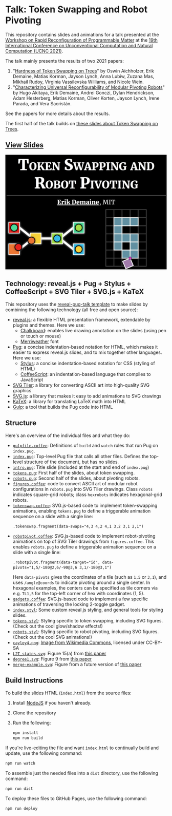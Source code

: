 # Talk: Token Swapping and Robot Pivoting

This repository contains slides and animations for a talk presented at the
[Workshop on Rapid Reconfiguration of Programmable Matter](http://www.self-assembly.net/UCNC2021-prog-matter/)
at the
[19th International Conference on Unconventional Computation and Natural Computation (UCNC 2021)](https://ucnc2021.cs.aalto.fi/).

The talk mainly presents the results of two 2021 papers:

1. "[Hardness of Token Swapping on Trees](https://arxiv.org/abs/2103.06707)"
   by Oswin Aichholzer, Erik Demaine, Matias Korman, Jayson Lynch, Anna Lubiw,
   Zuzana Mas, Mikhail Rudoy, Virginia Vassilevska Williams, and Nicole Wein.
2. "[Characterizing Universal Reconfigurability of Modular Pivoting Robots](https://erikdemaine.org/papers/HingedPixels_SoCG2021/)"
   by Hugo Akitaya, Erik Demaine, Andrei Gonczi, Dylan Hendrickson, Adam Hesterberg, Matias Korman, Oliver Korten, Jayson Lynch, Irene Parada, and Vera Sacristán.

See the papers for more details about the results.

The first half of the talk builds on
[these slides about Token Swapping on Trees](https://github.com/edemaine/talk-token-swapping-robot-pivoting).

## [View Slides](https://edemaine.github.io/talk-token-swapping-robot-pivoting/)

[![Title slide](title_slide.jpg)](https://edemaine.github.io/talk-token-swapping-robot-pivoting/)

## Technology: reveal.js + Pug + Stylus + CoffeeScript + SVG Tiler + SVG.js + KaTeX

This repository uses the
[reveal-pug-talk template](https://github.com/edemaine/reveal-pug-talk)
to make slides by combining the following technology (all free and open source):

* [reveal.js](https://revealjs.com/): a flexible HTML presentation framework,
  extendable by plugins and themes.  Here we use:
  * [Chalkboard](https://github.com/rajgoel/reveal.js-plugins/tree/master/chalkboard):
    enables live drawing annotation on the slides (using pen or touch or mouse)
  * [Merriweather](https://fonts.google.com/specimen/Merriweather) font
* [Pug](https://pugjs.org/): a concise indentation-based notation for HTML,
  which makes it easier to express reveal.js slides,
  and to mix together other languages.  Here we use:
  * [Stylus](https://stylus-lang.com/): a concise indentation-based notation
    for CSS (styling of HTML)
  * [CoffeeScript](https://coffeescript.org/): an indentation-based language
    that compiles to JavaScript
* [SVG Tiler](https://github.com/edemaine/svgtiler):
  a library for converting ASCII art into high-quality SVG graphics
* [SVG.js](https://svgdotjs.github.io/):
  a library that makes it easy to add animations to SVG drawings
* [KaTeX](https://katex.org): a library for translating LaTeX math into HTML
* [Gulp](https://gulpjs.com/): a tool that builds the Pug code into HTML

## Structure

Here's an overview of the individual files and what they do:

* [`gulpfile.coffee`](gulpfile.coffee): Definitions of `build` and `watch`
  rules that run Pug on `index.pug`.
* [`index.pug`](index.pug): Top-level Pug file that calls all other files.
  Defines the top-level structure of the document, but has no slides.
* [`intro.pug`](intro.pug): Title slide
  (included at the start and end of `index.pug`)
* [`tokens.pug`](tokens.pug): First half of the slides, about token swapping.
* [`robots.pug`](robots.pug): Second half of the slides, about pivoting robots.
* [`figures.coffee`](figures.coffee): code to convert ASCII art of modular
  robot configurations in `robots.pug` into SVG Tiler drawings.
  Class `robots` indicates square-grid robots;
  class `hexrobots` indicates hexagonal-grid robots.
* [`tokenswap.coffee`](tokenswap.coffee): SVG.js-based code to implement
  token-swapping animations, enabling `tokens.pug` to define a triggerable
  animation sequence on a slide with a single line:
  ```pug
  .tokenswap.fragment(data-swaps="4,3 4,2 4,1 3,2 3,1 2,1")
  ```
* [`robotpivot.coffee`](robotpivot.coffee): SVG.js-based code to implement
  robot-pivoting animations on top of SVG Tiler drawings from `figures.coffee`.
  This enables `robots.pug` to define a triggerable animation sequence on a
  slide with a single line:
  ```pug
  .robotpivot.fragment(data-target="id", data-pivots="1,5/-180@2,6/-90@3,6 3,1/-180@3,1")
  ```
  Here `data-pivots` gives the coordinates of a tile (such as `1,5` or `3,1`),
  and uses `/angle@coords` to indicate pivoting around a single center.
  In hexagonal examples, the centers can be specified as tile corners via e.g.
  `TL1,5` for the top-left corner of hex with coordinates (1, 5).
* [`gadgets.coffee`](gadgets.coffee): SVG.js-based code to implement a few
  specific animations of traversing the locking 2-toggle gadget.
* [`index.styl`](index.styl): Some custom reveal.js styling,
  and general tools for styling slides.
* [`tokens.styl`](tokens.styl): Styling specific to token swapping,
  including SVG figures.  (Check out the cool glow/shadow effects!)
* [`robots.styl`](tokens.styl): Styling specific to robot pivoting,
  including SVG figures.  (Check out the cool SVG animations!)
* [`cayley4.png`](cayley4.png): [Image from Wikimedia Commons](https://commons.wikimedia.org/wiki/File:Symmetric_group_4;_Cayley_graph_1,2,6_(1-based).png), licensed under CC-BY-SA
* [`L2T_states.svg`](L2T_states.svg): Figure 15(a) from [this paper](https://arxiv.org/pdf/2012.07556.pdf)
* [`degree1.svg`](degree1.svg): Figure 9 from [this paper](https://arxiv.org/pdf/2012.07556.pdf)
* [`merge-example.svg`](merge-example.svg): Figure from a future version of [this paper](https://arxiv.org/pdf/2012.07556.pdf)

## Build Instructions

To build the slides HTML (`index.html`) from the source files:

1. Install [NodeJS](https://nodejs.org/) if you haven't already.
2. Clone the repository
3. Run the following:

   ```sh
   npm install
   npm run build
   ```

If you're live-editing the file and want `index.html` to continually build
and update, use the following command:

```sh
npm run watch
```

To assemble just the needed files into a `dist` directory,
use the following command:

```sh
npm run dist
```

To deploy these files to GitHub Pages, use the following command:

```sh
npm run deploy
```
